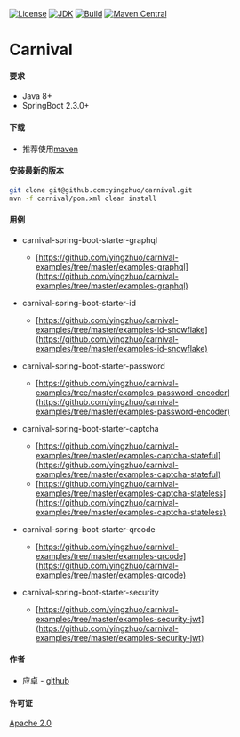 [![License](http://img.shields.io/badge/License-Apache_2-red.svg?style=flat)](http://www.apache.org/licenses/LICENSE-2.0)
[![JDK](http://img.shields.io/badge/JDK-v8.0-yellow.svg)](http://www.oracle.com/technetwork/java/javase/downloads/index.html)
[![Build](http://img.shields.io/badge/Build-Maven_2-green.svg)](https://maven.apache.org/)
[![Maven Central](https://img.shields.io/maven-central/v/com.github.yingzhuo/carnival.svg?label=Maven%20Central)](https://search.maven.org/search?q=g:%22com.github.yingzhuo%22%20AND%20a:%22carnival%22)

# Carnival

#### 要求

* Java 8+
* SpringBoot 2.3.0+

#### 下载

* 推荐使用[maven](https://search.maven.org/search?q=carnival)

#### 安装最新的版本

```sh
git clone git@github.com:yingzhuo/carnival.git
mvn -f carnival/pom.xml clean install
```

#### 用例

* carnival-spring-boot-starter-graphql
    * [https://github.com/yingzhuo/carnival-examples/tree/master/examples-graphql](https://github.com/yingzhuo/carnival-examples/tree/master/examples-graphql)

* carnival-spring-boot-starter-id
    * [https://github.com/yingzhuo/carnival-examples/tree/master/examples-id-snowflake](https://github.com/yingzhuo/carnival-examples/tree/master/examples-id-snowflake)

* carnival-spring-boot-starter-password
    * [https://github.com/yingzhuo/carnival-examples/tree/master/examples-password-encoder](https://github.com/yingzhuo/carnival-examples/tree/master/examples-password-encoder)

* carnival-spring-boot-starter-captcha
    * [https://github.com/yingzhuo/carnival-examples/tree/master/examples-captcha-stateful](https://github.com/yingzhuo/carnival-examples/tree/master/examples-captcha-stateful)
    * [https://github.com/yingzhuo/carnival-examples/tree/master/examples-captcha-stateless](https://github.com/yingzhuo/carnival-examples/tree/master/examples-captcha-stateless)

* carnival-spring-boot-starter-qrcode
    * [https://github.com/yingzhuo/carnival-examples/tree/master/examples-qrcode](https://github.com/yingzhuo/carnival-examples/tree/master/examples-qrcode)

* carnival-spring-boot-starter-security
    * [https://github.com/yingzhuo/carnival-examples/tree/master/examples-security-jwt](https://github.com/yingzhuo/carnival-examples/tree/master/examples-security-jwt)

#### 作者

* 应卓 - [github](https://github.com/yingzhuo)

#### 许可证

[Apache 2.0](LICENSE)
